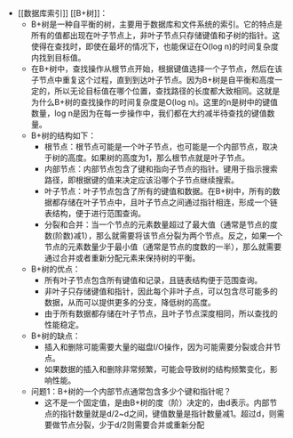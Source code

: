 - [[数据库索引]] [[B+树]]：
	- B+树是一种自平衡的树，主要用于数据库和文件系统的索引。它的特点是所有的值都出现在叶子节点上，非叶子节点只存储键值和子树的指针。这使得在查找时，即使在最坏的情况下，也能保证在O(log n)的时间复杂度内找到目标值。
	- 在B+树中，查找操作从根节点开始，根据键值选择一个子节点，然后在该子节点中重复这个过程，直到到达叶子节点。因为B+树是自平衡和高度一定的，所以无论目标值在哪个位置，查找路径的长度都大致相同。这就是为什么B+树的查找操作的时间复杂度是O(log n)。这里的n是树中的键值数量，log n是因为在每一步操作中，我们都在大约减半待查找的键值数量。
	- B+树的结构如下：
		- 根节点：根节点可能是一个叶子节点，也可能是一个内部节点，取决于树的高度。如果树的高度为1，那么根节点就是叶子节点。
		- 内部节点：内部节点包含了键和指向子节点的指针。键用于指示搜索路径，即根据键的值来决定应该沿哪个子节点继续搜索。
		- 叶子节点：叶子节点包含了所有的键值和数据。在B+树中，所有的数据都存储在叶子节点中，且叶子节点之间通过指针相连，形成一个链表结构，便于进行范围查询。
		- 分裂和合并：当一个节点的元素数量超过了最大值（通常是节点的度数(阶数)减1），那么就需要将该节点分裂为两个节点。反之，如果一个节点的元素数量少于最小值（通常是节点的度数的一半），那么就需要通过合并或者重新分配元素来保持树的平衡。
	- B+树的优点：
		- 所有叶子节点包含所有键值和记录，且链表结构便于范围查询。
		- 非叶子只存储键值和指针，因此每个非叶子点，可以包含尽可能多的数据，从而可以提供更多的分支，降低树的高度。
		- 由于所有数据都存储在叶子节点，且叶子节点深度相同，所以查找的性能稳定。
	- B+树的缺点：
		- 插入和删除可能需要大量的磁盘I/O操作，因为可能需要分裂或合并节点。
		- 如果数据的插入和删除非常频繁，可能会导致树的结构频繁变化，影响性能。
	- 问题1：B+树的一个内部节点通常包含多少个键和指针呢？
		- 这不是一个固定值，是由B+树的度（阶）决定的，由d表示。内部节点的指针数量就是d/2~d之间，键值数量是指针数量减1。超过d，则需要做节点分裂，少于d/2则需要合并或重新分配